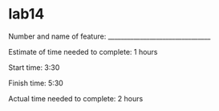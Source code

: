 # lab14
Number and name of feature: ________________________________

Estimate of time needed to complete: 1 hours

Start time: 3:30

Finish time: 5:30

Actual time needed to complete: 2 hours